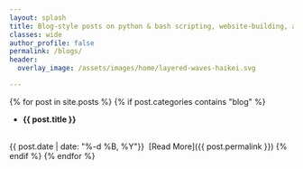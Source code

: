 ```yaml
---
layout: splash
title: Blog-style posts on python & bash scripting, website-building, anime and other stuff
classes: wide
author_profile: false
permalink: /blogs/
header:
  overlay_image: /assets/images/home/layered-waves-haikei.svg

---
```


{% for post in site.posts %}
{% if post.categories contains "blog" %}
- **{{ post.title }}**
<br>
{{ post.date | date: "%-d %B, %Y"}}&nbsp;&nbsp;[Read More]({{ post.permalink }})
{% endif %}
{% endfor %}
